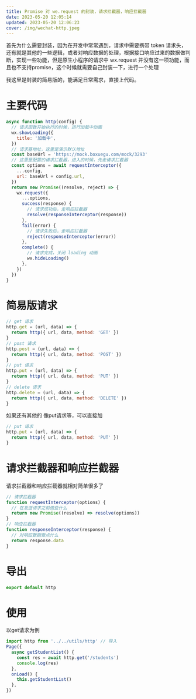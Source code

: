 ```yaml
---
title: Promise 对 we.request 的封装，请求拦截器，响应拦截器
date: 2023-05-20 12:05:14
updated: 2023-05-20 12:06:23
cover: /img/wechat-http.jpeg
---
```


首先为什么需要封装，因为在开发中常常遇到，请求中需要携带 token 请求头，还有就是其他的一些逻辑，或者对响应数据的处理，根据接口响应过来的数据做判断，实现一些功能，但是原生小程序的请求中 wx.request 并没有这一项功能，而且也不支持promise，这个时候就需要自己封装一下，进行一个处理

我这里是封装的简易版的，能满足日常需求，直接上代码。

# 主要代码

```js
async function http(config) {
  // 请求函数开始执行的时候，运行加载中动画
  wx.showLoading({
    title: '加载中',
  })
  // 请求基地址，这里是演示默认地址
  const baseUrl = 'https://mock.boxuegu.com/mock/3293'
  // 这里是配置的请求拦截器，进入的时候，先走请求拦截器
  const options = await requestInterceptor({
    ...config,
    url: baseUrl + config.url,
  })
  return new Promise((resolve, reject) => {
    wx.request({
      ...options,
      success(response) {
        // 请求成功后，走响应拦截器
        resolve(responseInterceptor(response))
      },
      fail(error) {
        // 请求失败后，走响应拦截器
        reject(responseInterceptor(error))
      },
      complete() {
        // 请求完成，关闭 loading 动画
        wx.hideLoading()
      },
    })
  })
}
```

# 简易版请求

```js
// get 请求
http.get = (url, data) => {
  return http({ url, data, method: 'GET' })
}
// post 请求
http.post = (url, data) => {
  return http({ url, data, method: 'POST' })
}
// put 请求
http.put = (url, data) => {
  return http({ url, data, method: 'PUT' })
}
// delete 请求
http.delete = (url, data) => {
  return http({ url, data, method: 'DELETE' })
}
```

如果还有其他的 像put请求等，可以直接加
```js
// put 请求
http.put = (url, data) => {
  return http({ url, data, method: 'PUT' })
}
```



# 请求拦截器和响应拦截器

请求拦截器和响应拦截器就相对简单很多了

```js
// 请求拦截器
function requestInterceptor(options) {
  // 在发送请求之前做些什么
  return new Promise((resolve) => resolve(options))
}
// 响应拦截器
function responseInterceptor(response) {
  // 对响应数据做点什么
  return response.data
}
```

# 导出

```js
export default http
```

# 使用

以get请求为例

```js
import http from '../../utils/http' // 导入
Page({
  async getStudentList() {
    const res = await http.get('/students')
    console.log(res)
  },
  onLoad() {
    this.getStudentList()
  },
})
```

